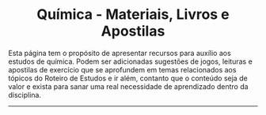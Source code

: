 <h1 align="center">Química - Materiais, Livros e Apostilas</h1>

Esta página tem o propósito de apresentar recursos para auxílio aos estudos de química. Podem ser adicionadas sugestões de jogos, leituras e apostilas de exercício que se aprofundem em temas relacionados aos tópicos do Roteiro de Estudos e ir além, contanto que o conteúdo seja de valor e exista para sanar uma real necessidade de aprendizado dentro da disciplina.

---
